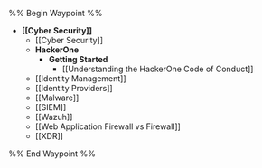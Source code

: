 %% Begin Waypoint %%
- **[[Cyber Security]]**
	- [[Cyber Security]]
	- **HackerOne**
		- **Getting Started**
			- [[Understanding the HackerOne Code of Conduct]]
	- [[Identity Management]]
	- [[Identity Providers]]
	- [[Malware]]
	- [[SIEM]]
	- [[Wazuh]]
	- [[Web Application Firewall vs Firewall]]
	- [[XDR]]

%% End Waypoint %%